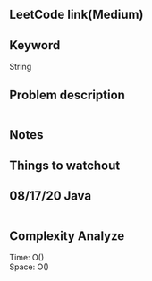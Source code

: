 ## LeetCode link(Medium)


## Keyword
String

## Problem description
```

```



## Notes


## Things to watchout

## 08/17/20 Java

```java


```
## Complexity Analyze
Time: O()       \
Space: O()